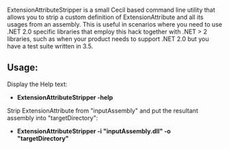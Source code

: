 ExtensionAttributeStripper is a small Cecil based command line utility that allows you to strip a custom definition of ExtensionAttribute and all its usages from an assembly.
This is useful in scenarios where you need to use .NET 2.0 specific libraries that employ this hack together with .NET > 2 libraries, such as when your product needs to support .NET 2.0 but you have a test suite written in 3.5. 

## Usage:
Display the Help text: 

* **ExtensionAttributeStripper -help**

Strip ExtensionAttribute from "inputAssembly" and put the resultant assembly into "targetDirectory":

* **ExtensionAttributeStripper -i "inputAssembly.dll" -o "targetDirectory"**